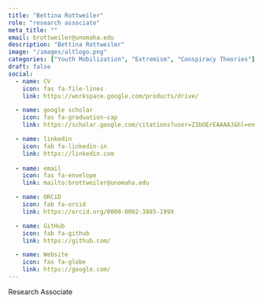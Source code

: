 ```yaml
---
title: "Bettina Rottweiler"
role: "research associate"
meta_title: ""
email: brottweiler@unomaha.edu
description: "Bettina Rottweiler"
image: "/images/altlogo.png"
categories: ["Youth Mobilization", "Extremism", "Conspiracy Theories"]
draft: false
social:
  - name: CV
    icon: fas fa-file-lines
    link: https://workspace.google.com/products/drive/

  - name: google scholar
    icon: fas fa-graduation-cap
    link: https://scholar.google.com/citations?user=Z1bOErEAAAAJ&hl=en

  - name: linkedin
    icon: fab fa-linkedin-in
    link: https://linkedin.com
  
  - name: email
    icon: fas fa-envelope
    link: mailto:brottweiler@unomaha.edu

  - name: ORCiD
    icon: fab fa-orcid
    link: https://orcid.org/0000-0002-3885-199X

  - name: GitHub
    icon: fab fa-github
    link: https://github.com/

  - name: Website
    icon: fas fa-globe
    link: https://google.com/
---
```

Research Associate
<!--more-->
